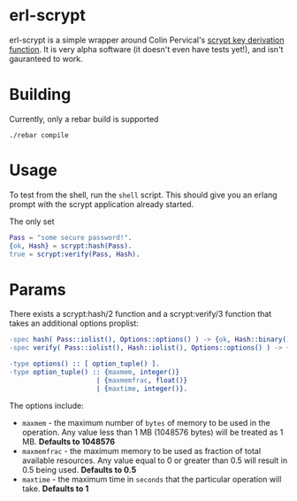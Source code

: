 erl-scrypt 
==========

erl-scrypt is a simple wrapper around Colin Pervical's [scrypt key derivation function](http://www.tarsnap.com/scrypt.html). It is very alpha software (it doesn't even have tests yet!), and isn't gauranteed to work.

# Building 

Currently, only a rebar build is supported

```
./rebar compile
```

# Usage

To test from the shell, run the `shell` script. This should give you an erlang prompt with the scrypt application already started.

The only set 

```erlang
Pass = "some secure password!".
{ok, Hash} = scrypt:hash(Pass).
true = scrypt:verify(Pass, Hash).
```

# Params

There exists a scrypt:hash/2 function and a scrypt:verify/3 function that takes an additional options proplist:

```erlang
-spec hash( Pass::iolist(), Options::options() ) -> {ok, Hash::binary()} | {error, Reason::term()}.
-spec verify( Pass::iolist(), Hash::iolist(), Options::options() ) -> {ok, Hash::binary()} | {error, Reason::term()}.

-type options() :: [ option_tuple() ].
-type option_tuple() :: {maxmem, integer()} 
                      | {maxmemfrac, float()}
                      | {maxtime, integer()}.
```

The options include:

* `maxmem` - the maximum number of `bytes` of memory to be used in the operation. Any value less than 1 MB (1048576 bytes) will be treated as 1 MB. **Defaults to 1048576**
* `maxmemfrac` - the maximum memory to be used as fraction of total available resources. Any value equal to 0 or greater than 0.5 will result in 0.5 being used. **Defaults to 0.5**
* `maxtime` - the maximum time in `seconds` that the particular operation will take. **Defaults to 1**
